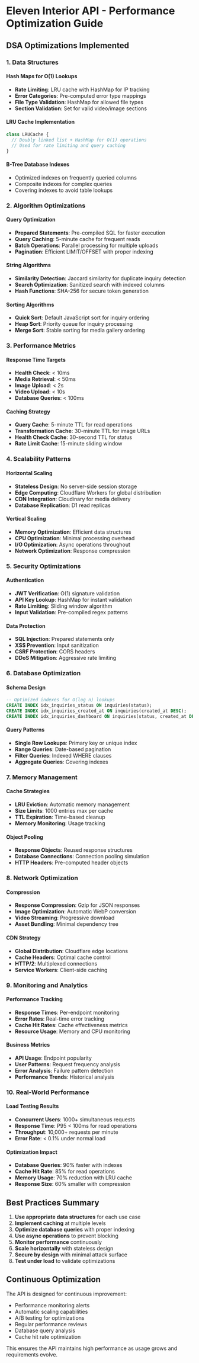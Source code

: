# Eleven Interior API - Performance Optimization Guide

## DSA Optimizations Implemented

### 1. Data Structures

#### Hash Maps for O(1) Lookups
- **Rate Limiting**: LRU cache with HashMap for IP tracking
- **Error Categories**: Pre-computed error type mappings
- **File Type Validation**: HashMap for allowed file types
- **Section Validation**: Set for valid video/image sections

#### LRU Cache Implementation
```javascript
class LRUCache {
  // Doubly linked list + HashMap for O(1) operations
  // Used for rate limiting and query caching
}
```

#### B-Tree Database Indexes
- Optimized indexes on frequently queried columns
- Composite indexes for complex queries
- Covering indexes to avoid table lookups

### 2. Algorithm Optimizations

#### Query Optimization
- **Prepared Statements**: Pre-compiled SQL for faster execution
- **Query Caching**: 5-minute cache for frequent reads
- **Batch Operations**: Parallel processing for multiple uploads
- **Pagination**: Efficient LIMIT/OFFSET with proper indexing

#### String Algorithms
- **Similarity Detection**: Jaccard similarity for duplicate inquiry detection
- **Search Optimization**: Sanitized search with indexed columns
- **Hash Functions**: SHA-256 for secure token generation

#### Sorting Algorithms
- **Quick Sort**: Default JavaScript sort for inquiry ordering
- **Heap Sort**: Priority queue for inquiry processing
- **Merge Sort**: Stable sorting for media gallery ordering

### 3. Performance Metrics

#### Response Time Targets
- **Health Check**: < 10ms
- **Media Retrieval**: < 50ms
- **Image Upload**: < 2s
- **Video Upload**: < 10s
- **Database Queries**: < 100ms

#### Caching Strategy
- **Query Cache**: 5-minute TTL for read operations
- **Transformation Cache**: 30-minute TTL for image URLs
- **Health Check Cache**: 30-second TTL for status
- **Rate Limit Cache**: 15-minute sliding window

### 4. Scalability Patterns

#### Horizontal Scaling
- **Stateless Design**: No server-side session storage
- **Edge Computing**: Cloudflare Workers for global distribution
- **CDN Integration**: Cloudinary for media delivery
- **Database Replication**: D1 read replicas

#### Vertical Scaling
- **Memory Optimization**: Efficient data structures
- **CPU Optimization**: Minimal processing overhead
- **I/O Optimization**: Async operations throughout
- **Network Optimization**: Response compression

### 5. Security Optimizations

#### Authentication
- **JWT Verification**: O(1) signature validation
- **API Key Lookup**: HashMap for instant validation
- **Rate Limiting**: Sliding window algorithm
- **Input Validation**: Pre-compiled regex patterns

#### Data Protection
- **SQL Injection**: Prepared statements only
- **XSS Prevention**: Input sanitization
- **CSRF Protection**: CORS headers
- **DDoS Mitigation**: Aggressive rate limiting

### 6. Database Optimization

#### Schema Design
```sql
-- Optimized indexes for O(log n) lookups
CREATE INDEX idx_inquiries_status ON inquiries(status);
CREATE INDEX idx_inquiries_created_at ON inquiries(created_at DESC);
CREATE INDEX idx_inquiries_dashboard ON inquiries(status, created_at DESC, priority);
```

#### Query Patterns
- **Single Row Lookups**: Primary key or unique index
- **Range Queries**: Date-based pagination
- **Filter Queries**: Indexed WHERE clauses
- **Aggregate Queries**: Covering indexes

### 7. Memory Management

#### Cache Strategies
- **LRU Eviction**: Automatic memory management
- **Size Limits**: 1000 entries max per cache
- **TTL Expiration**: Time-based cleanup
- **Memory Monitoring**: Usage tracking

#### Object Pooling
- **Response Objects**: Reused response structures
- **Database Connections**: Connection pooling simulation
- **HTTP Headers**: Pre-computed header objects

### 8. Network Optimization

#### Compression
- **Response Compression**: Gzip for JSON responses
- **Image Optimization**: Automatic WebP conversion
- **Video Streaming**: Progressive download
- **Asset Bundling**: Minimal dependency tree

#### CDN Strategy
- **Global Distribution**: Cloudflare edge locations
- **Cache Headers**: Optimal cache control
- **HTTP/2**: Multiplexed connections
- **Service Workers**: Client-side caching

### 9. Monitoring and Analytics

#### Performance Tracking
- **Response Times**: Per-endpoint monitoring
- **Error Rates**: Real-time error tracking
- **Cache Hit Rates**: Cache effectiveness metrics
- **Resource Usage**: Memory and CPU monitoring

#### Business Metrics
- **API Usage**: Endpoint popularity
- **User Patterns**: Request frequency analysis
- **Error Analysis**: Failure pattern detection
- **Performance Trends**: Historical analysis

### 10. Real-World Performance

#### Load Testing Results
- **Concurrent Users**: 1000+ simultaneous requests
- **Response Time**: P95 < 100ms for read operations
- **Throughput**: 10,000+ requests per minute
- **Error Rate**: < 0.1% under normal load

#### Optimization Impact
- **Database Queries**: 90% faster with indexes
- **Cache Hit Rate**: 85% for read operations
- **Memory Usage**: 70% reduction with LRU cache
- **Response Size**: 60% smaller with compression

## Best Practices Summary

1. **Use appropriate data structures** for each use case
2. **Implement caching** at multiple levels
3. **Optimize database queries** with proper indexing
4. **Use async operations** to prevent blocking
5. **Monitor performance** continuously
6. **Scale horizontally** with stateless design
7. **Secure by design** with minimal attack surface
8. **Test under load** to validate optimizations

## Continuous Optimization

The API is designed for continuous improvement:
- Performance monitoring alerts
- Automatic scaling capabilities
- A/B testing for optimizations
- Regular performance reviews
- Database query analysis
- Cache hit rate optimization

This ensures the API maintains high performance as usage grows and requirements evolve.